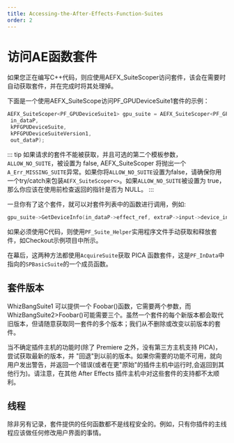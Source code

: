 ```yaml
---
title: Accessing-the-After-Effects-Function-Suites
order: 2
---
```


# 访问AE函数套件

如果您正在编写C++代码，则应使用AEFX_SuiteScoper访问套件，该会在需要时自动获取套件，并在完成时将其处理掉。

下面是一个使用AEFX_SuiteScope访问PF_GPUDeviceSuite1套件的示例：

```cpp
AEFX_SuiteScoper<PF_GPUDeviceSuite1> gpu_suite = AEFX_SuiteScoper<PF_GPUDeviceSuite1>(
 in_dataP,
 kPFGPUDeviceSuite,
 kPFGPUDeviceSuiteVersion1,
 out_dataP);
```

::: tip
如果请求的套件不能被获取，并且可选的第二个模板参数，`ALLOW_NO_SUITE`，被设置为 false, AEFX_SuiteScoper 将抛出一个`A_Err_MISSING_SUITE`异常。如果你将`ALLOW_NO_SUITE`设置为false，请确保你用一个try/catch来包装`AEFX_SuiteScoper<>`。如果`ALLOW_NO_SUITE`被设置为 true，那么你应该在使用前检查返回的指针是否为 NULL。
:::

一旦你有了这个套件，就可以对套件列表中的函数进行调用，例如:

```cpp
gpu_suite->GetDeviceInfo(in_dataP->effect_ref, extraP->input->device_index, &device_info);
```

如果必须使用C代码，则使用`PF_Suite_Helper`实用程序文件手动获取和释放套件，如Checkout示例项目中所示。

在幕后，这两种方法都使用`AcquireSuite`获取 PICA 函数套件，这是`PF_InData`中指向的`SPBasicSuite`的一个成员函数。

## 套件版本

WhizBangSuite1 可以提供一个 Foobar()函数，它需要两个参数，而 WhizBangSuite2>Foobar()可能需要三个。虽然一个套件的每个新版本都会取代旧版本，但请随意获取同一套件的多个版本；我们从不删除或改变以前版本的套件。

当不确定插件主机的功能时(除了 Premiere 之外，没有第三方主机支持 PICA)，尝试获取最新的版本，并 "回退"到以前的版本。如果你需要的功能不可用，就向用户发出警告，并返回一个错误(或者在更"原始"的插件主机中运行时,会返回到其他行为)。请注意，在其他 After Effects 插件主机中对这些套件的支持都不太顺利。

## 线程

除非另有记录，套件提供的任何函数都不是线程安全的。例如，只有你插件的主线程应该做任何修改用户界面的事情。
